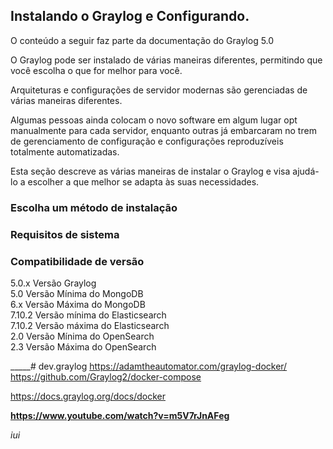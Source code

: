 ## Instalando o Graylog e Configurando.      
O conteúdo a seguir faz parte da documentação do Graylog 5.0

O Graylog pode ser instalado de várias maneiras diferentes, permitindo que você escolha o que for melhor para você.

Arquiteturas e configurações de servidor modernas são gerenciadas de várias maneiras diferentes.    

Algumas pessoas ainda colocam o novo software em algum lugar opt manualmente para cada servidor, enquanto outras já embarcaram no trem de gerenciamento de configuração e configurações reproduzíveis totalmente automatizadas.

Esta seção descreve as várias maneiras de instalar o Graylog e visa ajudá-lo a escolher a que melhor se adapta às suas necessidades.

### Escolha um método de instalação


### Requisitos de sistema







### Compatibilidade de versão

5.0.x Versão Graylog    
5.0 Versão Mínima do MongoDB      
6.x Versão Máxima do MongoDB      
7.10.2 Versão mínima do Elasticsearch     
7.10.2 Versão máxima do Elasticsearch     
2.0 Versão Mínima do OpenSearch     
2.3 Versão Máxima do OpenSearch   



_____# dev.graylog
https://adamtheautomator.com/graylog-docker/
https://github.com/Graylog2/docker-compose

https://docs.graylog.org/docs/docker


******https://www.youtube.com/watch?v=m5V7rJnAFeg******

_iui_

